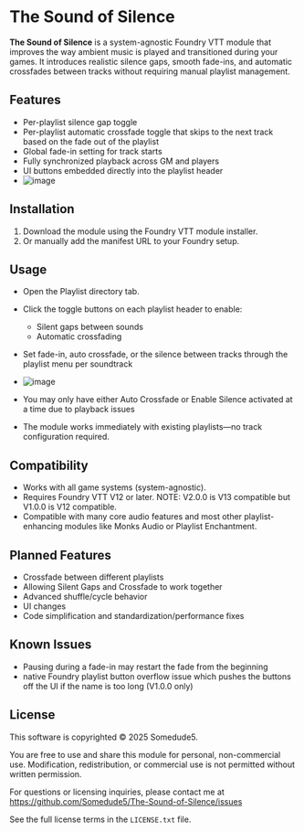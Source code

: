# The Sound of Silence

**The Sound of Silence** is a system-agnostic Foundry VTT module that improves the way ambient music is played and transitioned during your games. It introduces realistic silence gaps, smooth fade-ins, and automatic crossfades between tracks without requiring manual playlist management.

## Features

- Per-playlist silence gap toggle
- Per-playlist automatic crossfade toggle that skips to the next track based on the fade out of the playlist
- Global fade-in setting for track starts
- Fully synchronized playback across GM and players
- UI buttons embedded directly into the playlist header
- ![image](https://github.com/user-attachments/assets/e316f207-8f0f-410f-87fc-3eb044409b93)


## Installation

1. Download the module using the Foundry VTT module installer.
2. Or manually add the manifest URL to your Foundry setup.

## Usage

- Open the Playlist directory tab.
- Click the toggle buttons on each playlist header to enable:
  - Silent gaps between sounds
  - Automatic crossfading
- Set fade-in, auto crossfade, or the silence between tracks through the playlist menu per soundtrack
- ![image](https://github.com/user-attachments/assets/33633878-b342-45b4-bc92-d601526de749)

- You may only have either Auto Crossfade or Enable Silence activated at a time due to playback issues
- The module works immediately with existing playlists—no track configuration required.

## Compatibility

- Works with all game systems (system-agnostic).
- Requires Foundry VTT V12 or later. NOTE: V2.0.0 is V13 compatible but V1.0.0 is V12 compatible.
- Compatible with many core audio features and most other playlist-enhancing modules like Monks Audio or Playlist Enchantment.

## Planned Features

- Crossfade between different playlists
- Allowing Silent Gaps and Crossfade to work together
- Advanced shuffle/cycle behavior
- UI changes
- Code simplification and standardization/performance fixes

## Known Issues

- Pausing during a fade-in may restart the fade from the beginning
- native Foundry playlist button overflow issue which pushes the buttons off the UI if the name is too long (V1.0.0 only)

## License

This software is copyrighted © 2025 Somedude5.

You are free to use and share this module for personal, non-commercial use. Modification, redistribution, or commercial use is not permitted without written permission.

For questions or licensing inquiries, please contact me at https://github.com/Somedude5/The-Sound-of-Silence/issues

See the full license terms in the `LICENSE.txt` file.
